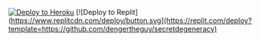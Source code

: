 [![Deploy to Heroku](https://www.herokucdn.com/deploy/button.svg)](https://heroku.com/deploy?template=https://github.com/dengertheguy/secretdegeneracy)
[![Deploy to Replit](https://www.replitcdn.com/deploy/button.svg](https://replit.com/deploy?template=https://github.com/dengertheguy/secretdegeneracy)
